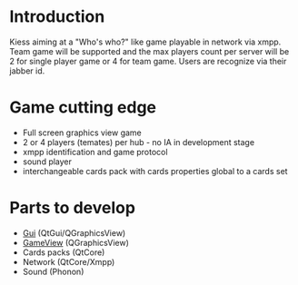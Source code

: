 # Introduction #

Kiess aiming at a "Who's who?" like game playable in network via xmpp.
Team game will be supported and the max players count per server will be 2 for single player game or 4 for team game.
Users are recognize via their jabber id.

# Game cutting edge #

  * Full screen graphics view game
  * 2 or 4 players (temates) per hub - no IA in development stage
  * xmpp identification and game protocol
  * sound player
  * interchangeable cards pack with cards properties global to a cards set

# Parts to develop #

  * [Gui](Gui.md) (QtGui/QGraphicsView)
  * [GameView](GameView.md) (QGraphicsView)
  * Cards packs (QtCore)
  * Network (QtCore/Xmpp)
  * Sound (Phonon)